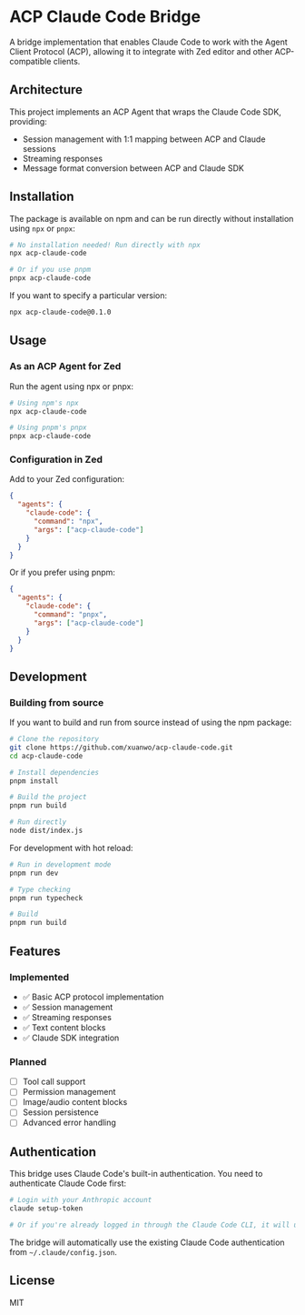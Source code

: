 # ACP Claude Code Bridge

A bridge implementation that enables Claude Code to work with the Agent Client Protocol (ACP), allowing it to integrate with Zed editor and other ACP-compatible clients.

## Architecture

This project implements an ACP Agent that wraps the Claude Code SDK, providing:
- Session management with 1:1 mapping between ACP and Claude sessions
- Streaming responses
- Message format conversion between ACP and Claude SDK

## Installation

The package is available on npm and can be run directly without installation using `npx` or `pnpx`:

```bash
# No installation needed! Run directly with npx
npx acp-claude-code

# Or if you use pnpm
pnpx acp-claude-code
```

If you want to specify a particular version:

```bash
npx acp-claude-code@0.1.0
```

## Usage

### As an ACP Agent for Zed

Run the agent using npx or pnpx:

```bash
# Using npm's npx
npx acp-claude-code

# Using pnpm's pnpx
pnpx acp-claude-code
```

### Configuration in Zed

Add to your Zed configuration:

```json
{
  "agents": {
    "claude-code": {
      "command": "npx",
      "args": ["acp-claude-code"]
    }
  }
}
```

Or if you prefer using pnpm:

```json
{
  "agents": {
    "claude-code": {
      "command": "pnpx",
      "args": ["acp-claude-code"]
    }
  }
}
```

## Development

### Building from source

If you want to build and run from source instead of using the npm package:

```bash
# Clone the repository
git clone https://github.com/xuanwo/acp-claude-code.git
cd acp-claude-code

# Install dependencies
pnpm install

# Build the project
pnpm run build

# Run directly
node dist/index.js
```

For development with hot reload:

```bash
# Run in development mode
pnpm run dev

# Type checking
pnpm run typecheck

# Build
pnpm run build
```

## Features

### Implemented
- ✅ Basic ACP protocol implementation
- ✅ Session management
- ✅ Streaming responses
- ✅ Text content blocks
- ✅ Claude SDK integration

### Planned
- [ ] Tool call support
- [ ] Permission management
- [ ] Image/audio content blocks
- [ ] Session persistence
- [ ] Advanced error handling

## Authentication

This bridge uses Claude Code's built-in authentication. You need to authenticate Claude Code first:

```bash
# Login with your Anthropic account
claude setup-token

# Or if you're already logged in through the Claude Code CLI, it will use that session
```

The bridge will automatically use the existing Claude Code authentication from `~/.claude/config.json`.

## License

MIT
